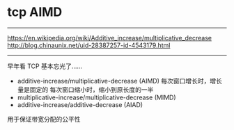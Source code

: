 # tcp AIMD

---

https://en.wikipedia.org/wiki/Additive_increase/multiplicative_decrease
http://blog.chinaunix.net/uid-28387257-id-4543179.html

---

早年看 TCP 基本忘光了……

+ additive-increase/multiplicative-decrease (AIMD)
    每次窗口增长时，增长量是固定的
    每次窗口缩小时，缩小到原长度的一半
+ multiplicative-increase/multiplicative-decrease (MIMD)
+ additive-increase/additive-decrease (AIAD)

用于保证带宽分配的公平性
